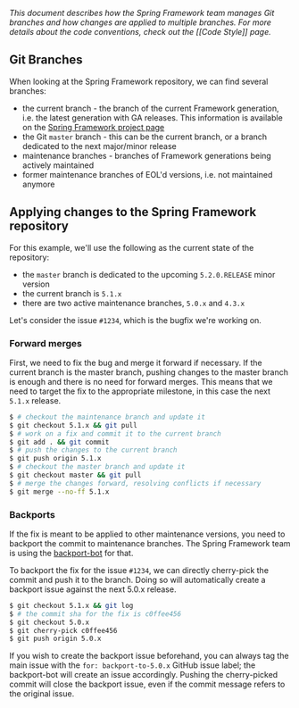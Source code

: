 _This document describes how the Spring Framework team manages Git branches and how changes are applied to multiple branches. For more details about the code conventions, check out the [[Code Style]] page._

## Git Branches

When looking at the Spring Framework repository, we can find several branches:

* the current branch - the branch of the current Framework generation, i.e. the latest generation with GA releases. This information is available on the [Spring Framework project page](https://spring.io/projects/spring-framework#learn)
* the Git `master` branch - this can be the current branch, or a branch dedicated to the next major/minor release
* maintenance branches - branches of Framework generations being actively maintained
* former maintenance branches of EOL'd versions, i.e. not maintained anymore

## Applying changes to the Spring Framework repository

For this example, we'll use the following as the current state of the repository:

* the `master` branch is dedicated to the upcoming `5.2.0.RELEASE` minor version
* the current branch is `5.1.x`
* there are two active maintenance branches, `5.0.x` and `4.3.x`

Let's consider the issue `#1234`, which is the bugfix we're working on.

### Forward merges

First, we need to fix the bug and merge it forward if necessary. If the current branch is the master branch, pushing changes to the master branch is enough and there is no need for forward merges. This means that we need to target the fix to the appropriate milestone, in this case the next `5.1.x` release.

```bash
$ # checkout the maintenance branch and update it
$ git checkout 5.1.x && git pull
$ # work on a fix and commit it to the current branch
$ git add . && git commit
$ # push the changes to the current branch
$ git push origin 5.1.x
$ # checkout the master branch and update it
$ git checkout master && git pull
$ # merge the changes forward, resolving conflicts if necessary
$ git merge --no-ff 5.1.x
```

### Backports

If the fix is meant to be applied to other maintenance versions, you need to backport the commit to maintenance branches.
The Spring Framework team is using the [backport-bot](https://github.com/spring-io/backport-bot) for that.

To backport the fix for the issue `#1234`, we can directly cherry-pick the commit and push it to the branch. Doing so will automatically create a backport issue against the next 5.0.x release.

```bash
$ git checkout 5.1.x && git log
$ # the commit sha for the fix is c0ffee456
$ git checkout 5.0.x
$ git cherry-pick c0ffee456
$ git push origin 5.0.x
```

If you wish to create the backport issue beforehand, you can always tag the main issue with the `for: backport-to-5.0.x` GitHub issue label; the backport-bot will create an issue accordingly. Pushing the cherry-picked commit will close the backport issue, even if the commit message refers to the original issue.


